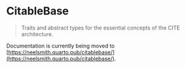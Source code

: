 # CitableBase

> Traits and abstract types for the essential concepts of the CITE architecture. 

Documentation is currently being moved to [https://neelsmith.quarto.pub/citablebase/](https://neelsmith.quarto.pub/citablebase/).